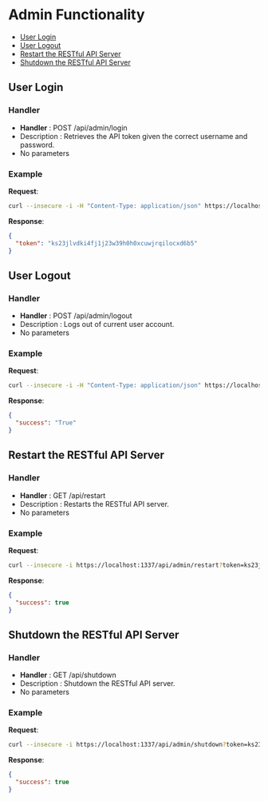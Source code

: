 # Admin Functionality

* [User Login](#User-Login)
* [User Logout](#User-Logout)
* [Restart the RESTful API Server](#restart-the-restful-api-server)
* [Shutdown the RESTful API Server](#shutdown-the-restful-api-server)

## User Login

### Handler

* **Handler** : POST /api/admin/login
* Description : Retrieves the API token given the correct username and password.
* No parameters

### Example

**Request**:
```bash
curl --insecure -i -H "Content-Type: application/json" https://localhost:1337/api/admin/login -X POST -d '{"username":"empireadmin", "password":"Password123!"}'
```

**Response**:
```json
{
  "token": "ks23jlvdki4fj1j23w39h0h0xcuwjrqilocxd6b5"
}
```
## User Logout

### Handler

* **Handler** : POST /api/admin/logout
* Description : Logs out of current user account.
* No parameters

### Example

**Request**:
```bash
curl --insecure -i -H "Content-Type: application/json" https://localhost:1337/api/admin/logout-X POST
```

**Response**:
```json
{
  "success": "True"
}
```
## Restart the RESTful API Server

### Handler

* **Handler** : GET /api/restart
* Description : Restarts the RESTful API server.
* No parameters

### Example

**Request**:
```bash
curl --insecure -i https://localhost:1337/api/admin/restart?token=ks23jlvdki4fj1j23w39h0h0xcuwjrqilocxd6b5
```

**Response**:
```json
{
  "success": true
}
```

## Shutdown the RESTful API Server

### Handler

* **Handler** : GET /api/shutdown
* Description : Shutdown the RESTful API server.
* No parameters

### Example

**Request**:
```bash
curl --insecure -i https://localhost:1337/api/admin/shutdown?token=ks23jlvdki4fj1j23w39h0h0xcuwjrqilocxd6b5
```

**Response**:
```json
{
  "success": true
}
```